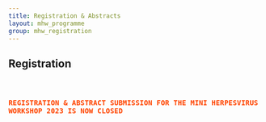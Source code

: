 ```yaml
---
title: Registration & Abstracts
layout: mhw_programme
group: mhw_registration
---
```


## Registration

<br /> 

<h3><code style="color : orangered"><b>REGISTRATION & ABSTRACT SUBMISSION FOR THE MINI HERPESVIRUS WORKSHOP 2023 IS NOW CLOSED</b></code></h3>

<br /> 


